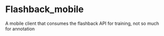 # Flashback_mobile
A mobile client that consumes the flashback API for training, not so much for annotation
